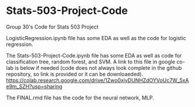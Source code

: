 # Stats-503-Project-Code
Group 30's Code for Stats 503 Project


LogisticRegression.ipynb file has some EDA as well as the code for logistic regression.

The Stats-503-Project-Code.ipynb file has some EDA as well as code for classification tree, random forest, and SVM. A link to this file in google co-lab is below if needed (code does not always look complete in the github repository, so link is provided or it can be downloaeded).
https://colab.research.google.com/drive/1Zwo0xjyDUNHZdOYVoUc7W_5xAe9m_SZH?usp=sharing

The FINAL.rmd file has the code for the neural network, MLP.
